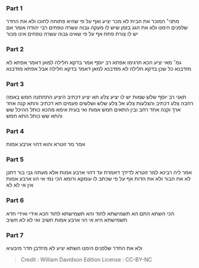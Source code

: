 
### Part 1
מתני׳ המוכר את הבית לא מכר יציע ואף על פי שהיא פתוחה לתוכו ולא את החדר שלפנים הימנו ולא את הגג בזמן שיש לו מעקה גבוה עשרה טפחים רבי יהודה אומר אם יש לו צורת פתח אף על פי שאינו גבוה עשרה טפחים אינו מכור

### Part 2
גמ׳ מאי יציע הכא תרגימו אפתא רב יוסף אמר בדקא חלילה למאן דאמר אפתא לא מזדבנא כל שכן בדקא חלילה לא מזדבנא למאן דאמר בדקא חלילה אבל אפתא מזדבנא

### Part 3
תאני רב יוסף שלש שמות יש לו יציע צלע תא יציע דכתיב היציע התחתנה חמש באמה רחבה צלע דכתיב והצלעות צלע אל צלע שלש ושלשים פעמים תא דכתיב והתא קנה אחד ארך וקנה אחד רחב ובין התאים חמש אמות ואי בעית אימא מהכא כותל ההיכל שש והתא שש כותל התא חמש

### Part 4
אמר מר זוטרא והוא דהוי ארבע אמות

### Part 5
אמר ליה רבינא למר זוטרא לדידך דאמרת עד דהוי ארבע אמות אלא מעתה גבי בור דתנן לא את הבור ולא את הדות אף על פי שכתב לו עומקא ורומא הכי נמי אי הוו ארבע אמות אין אי לא לא

### Part 6
הכי השתא התם הא תשמישתא לחוד והא תשמישתא לחוד הכא אידי ואידי חדא תשמישתא היא אי הוי ארבע אמות חשיב ואי לא לא חשיב

### Part 7
ולא את החדר שלפנים הימנו השתא יציע לא מיזדבן חדר מיבעיא

>Credit : William Davidson Edition
>License : CC-BY-NC